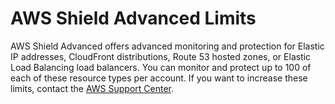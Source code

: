 # AWS Shield Advanced Limits<a name="shield-limits"></a>

AWS Shield Advanced offers advanced monitoring and protection for Elastic IP addresses, CloudFront distributions, Route 53 hosted zones, or Elastic Load Balancing load balancers\. You can monitor and protect up to 100 of each of these resource types per account\. If you want to increase these limits, contact the [AWS Support Center](https://console.aws.amazon.com/support/home#/)\. 